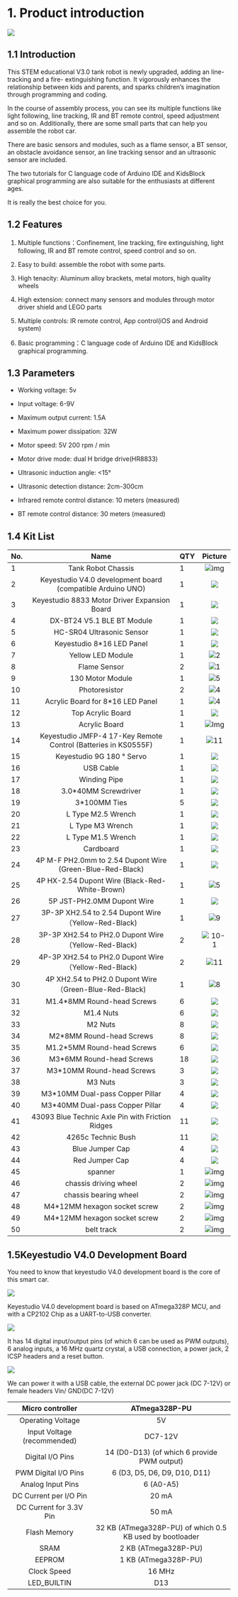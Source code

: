 # 1. Product introduction  

![](media/0eed85e053eec9481023a1aaa999190e.png)


## 1.1 Introduction

This STEM educational V3.0 tank robot is newly upgraded, adding an line-tracking and a fire- extinguishing function. It vigorously enhances the relationship between kids and parents, and sparks children’s imagination through programming and coding.

In the course of assembly process, you can see its multiple functions like light following, line tracking, IR and BT remote control, speed adjustment and so on. Additionally, there are some small parts that can help you assemble the robot car. 

There are basic sensors and modules, such as a flame sensor, a BT sensor, an obstacle avoidance sensor, an line tracking sensor and an ultrasonic sensor are included.

The two tutorials for C language code of Arduino IDE and KidsBlock graphical programming are also suitable for the enthusiasts at different ages.

It is really the best choice for you.

## 1.2 Features

1. Multiple functions：Confinement, line tracking, fire extinguishing, light following, IR and BT remote control, speed control and so on.

2. Easy to build: assemble the robot with some parts.

3. High tenacity: Aluminum alloy brackets, metal motors, high quality wheels

4. High extension: connect many sensors and modules through motor driver shield and LEGO parts

5. Multiple controls: IR remote control, App control(iOS and Android system)

6. Basic programming：C language code of Arduino IDE and KidsBlock graphical programming.

## 1.3 Parameters

- Working voltage: 5v

- Input voltage: 6-9V

- Maximum output current: 1.5A

- Maximum power dissipation: 32W

- Motor speed: 5V 200 rpm / min

- Motor drive mode: dual H bridge drive(HR8833)

- Ultrasonic induction angle: \<15°

- Ultrasonic detection distance: 2cm-300cm

- Infrared remote control distance: 10 meters (measured)

- BT remote control distance: 30 meters (measured)

## 1.4 Kit List

| No.  |                             Name                             | QTY  |                       Picture                       |
| ---- | :----------------------------------------------------------: | ---- | :-------------------------------------------------: |
| 1    |                      Tank Robot Chassis                      | 1    |               ![img](media/wps8.jpg)                |
| 2    |  Keyestudio V4.0 development board (compatible Arduino UNO)  | 1    |   ![](media/8ecfc7e4f74bd2001452e33f74eace2e.png)   |
| 3    |         Keyestudio 8833 Motor Driver Expansion Board         | 1    |  ![ ](media/a68b920cd30c3b17941fa8b28b643c8f.png)   |
| 4    |                  DX-BT24 V5.1 BLE BT Module                  | 1    |  ![ ](media/5932436a0916951504a9debb97a905c3.jpeg)  |
| 5    |                  HC-SR04 Ultrasonic Sensor                   | 1    |   ![](media/b0906d68835b2659491e53a85567569b.png)   |
| 6    |                  Keyestudio 8\*16 LED Panel                  | 1    |   ![](media/2d831a9e71d1777b7b12132267d22947.png)   |
| 7    |                      Yellow LED Module                       | 1    |  ![2](media/0b130b1b8eb4e626a9cad08906af2ef5.png)   |
| 8    |                         Flame Sensor                         | 2    |  ![1](media/ecf808f114234039582880ab4682c4e6.png)   |
| 9    |                       130 Motor Module                       | 1    |  ![5](media/465d2f91471dcdab8de9b07e44d37cf4.png)   |
| 10   |                        Photoresistor                         | 2    |  ![4](media/9b0193c19a5a7392052adffdfc4e10c2.png)   |
| 11   |              Acrylic Board for 8\*16 LED Panel               | 1    |  ![4](media/2d8e4747f80f8134999a16c9aa0dabb7.png)   |
| 12   |                      Top Acrylic Board                       | 1    |  ![](media/704f390bd65080844e77b498d37784f7.jpeg)   |
| 13   |                        Acrylic Board                         | 1    |       ![Img](./media/img-20240115093710.png)        |
| 14   | Keyestudio JMFP-4 17-Key Remote Control (Batteries in KS0555F) | 1    |  ![11](media/4bcc6cd652f8101c6a4680b40e40e593.png)  |
| 15   |                  Keyestudio 9G 180 ° Servo                   | 1    |   ![](media/e686213ffb2aa53d9960f9f6d1b600cd.png)   |
| 16   |                          USB Cable                           | 1    |   ![](media/4f8d5af6dee9016b45d975adb2391d37.png)   |
| 17   |                         Winding Pipe                         | 1    |   ![](media/95a430f19b519f4c80f1aee9bdea1605.png)   |
| 18   |                    3.0\*40MM Screwdriver                     | 1    |   ![](media/f353b46e6c2c0597c3268d5aa137fd99.png)   |
| 19   |                        3\*100MM Ties                         | 5    |   ![](media/247e99cde38f40eb256ed698ec47bb1d.png)   |
| 20   |                      L Type M2.5 Wrench                      | 1    |   ![](media/ad46a09c801f0ce10448cf7f7c3ef279.png)   |
| 21   |                       L Type M3 Wrench                       | 1    |   ![](media/ad46a09c801f0ce10448cf7f7c3ef279.png)   |
| 22   |                      L Type M1.5 Wrench                      | 1    |   ![](media/ad46a09c801f0ce10448cf7f7c3ef279.png)   |
| 23   |                          Cardboard                           | 1    |   ![](media/8c9753cc11848ca134532d52e9ca2277.png)   |
| 24   |  4P M-F PH2.0mm to 2.54 Dupont Wire (Green-Blue-Red-Black)   | 1    |   ![](media/9065eb862cc4bcbde2f324702ec8a954.png)   |
| 25   |        4P HX-2.54 Dupont Wire (Black-Red-White-Brown)        | 1    |  ![5](media/f89d96fdf835c372754aadc7c22ca907.png)   |
| 26   |                  5P JST-PH2.0MM Dupont Wire                  | 1    |   ![](media/d815578410bf7d4d943c921e79fdc8a5.png)   |
| 27   |     3P-3P XH2.54 to 2.54 Dupont Wire（Yellow-Red-Black)      | 1    |  ![9](media/6a1c8e7c27ca08c62ac0c30a0dbd4578.png)   |
| 28   |     3P-3P XH2.54 to PH2.0 Dupont Wire（Yellow-Red-Black)     | 2    | ![10-1](media/054fc8fbedd22e8e9c6074207bc94524.png) |
| 29   |     4P-3P XH2.54 to PH2.0 Dupont Wire（Yellow-Red-Black)     | 2    |  ![11](media/7856a38f34cdeb19966cd0fb99b55f85.png)  |
| 30   |    4P XH2.54 to PH2.0 Dupont Wire（Green-Blue-Red-Black)     | 1    |  ![8](media/900ce366290c7cb8537c498a3b1b6b08.png)   |
| 31   |                 M1.4\*8MM Round-head Screws                  | 6    |   ![](media/f304cb590f040f13b4bd93bfc636ddba.png)   |
| 32   |                          M1.4 Nuts                           | 6    |   ![](media/fb3d2a6b5e5de551ae702b94a468ab49.png)   |
| 33   |                           M2 Nuts                            | 8    |   ![](media/fb3d2a6b5e5de551ae702b94a468ab49.png)   |
| 34   |                  M2\*8MM Round-head Screws                   | 8    |   ![](media/f304cb590f040f13b4bd93bfc636ddba.png)   |
| 35   |                 M1.2\*5MM Round-head Screws                  | 6    |   ![](media/1ae2d251fa671bdbedd375c37ed394aa.png)   |
| 36   |                  M3\*6MM Round-head Screws                   | 18   |   ![](media/f304cb590f040f13b4bd93bfc636ddba.png)   |
| 37   |                  M3\*10MM Round-head Screws                  | 3    |   ![](media/f304cb590f040f13b4bd93bfc636ddba.png)   |
| 38   |                           M3 Nuts                            | 3    |   ![](media/fb3d2a6b5e5de551ae702b94a468ab49.png)   |
| 39   |               M3\*10MM Dual-pass Copper Pillar               | 4    |   ![](media/0e0fd3c7109c9fdaae633447ace2452f.png)   |
| 40   |               M3\*40MM Dual-pass Copper Pillar               | 4    |  ![](media/b3ae0192675aff64278e0295cb6a7d07.jpeg)   |
| 41   |       43093 Blue Technic Axle Pin with Friction Ridges       | 11   |   ![](media/be8bf7c301b2cc756ed4b6bc0d0fce59.png)   |
| 42   |                      4265c Technic Bush                      | 11   |   ![](media/64e5f57bd9efb46d1ea5c663e195bbbd.png)   |
| 43   |                       Blue Jumper Cap                        | 4    |   ![](media/2e07431f04b6c1e9543918f86ee695a4.png)   |
| 44   |                        Red Jumper Cap                        | 4    |   ![](media/a0aca71a25a9c5152b99c0911e6f5221.png)   |
| 45   |                           spanner                            | 1    |               ![img](media/wps2.jpg)                |
| 46   |                    chassis driving wheel                     | 2    |               ![img](media/wps3.png)                |
| 47   |                    chassis bearing wheel                     | 2    |               ![img](media/wps4.png)                |
| 48   |                 M4*12MM hexagon socket screw                 | 2    |               ![img](media/wps5.jpg)                |
| 49   |                 M4*12MM hexagon socket screw                 | 2    |               ![img](media/wps6.jpg)                |
| 50   |                          belt track                          | 2    |               ![img](media/wps7.jpg)                |

## 1.5Keyestudio V4.0 Development Board

You need to know that keyestudio V4.0 development board is the core of this smart car.

![](./media/image-20250709102941963.png)

Keyestudio V4.0 development board is based on ATmega328P MCU, and with a CP2102 Chip as a UART-to-USB converter.

![](./media/image-20250709103216112.png)

It has 14 digital input/output pins (of which 6 can be used as PWM outputs), 6 analog inputs, a 16 MHz quartz crystal, a USB connection, a power jack, 2 ICSP headers and a reset button.

![](./media/image-20250709103241560.png)

We can power it with a USB cable, the external DC power jack (DC 7-12V) or female headers Vin/ GND(DC 7-12V)

|      Micro controller       |                      ATmega328P-PU                       |
| :-------------------------: | :------------------------------------------------------: |
|      Operating Voltage      |                            5V                            |
| Input Voltage (recommended) |                         DC7-12V                          |
|      Digital I/O Pins       |       14 (D0-D13)  (of which 6 provide PWM output)       |
|    PWM Digital I/O Pins     |               6 (D3, D5, D6, D9, D10, D11)               |
|      Analog Input Pins      |                        6 (A0-A5)                         |
|   DC Current per I/O Pin    |                          20 mA                           |
|   DC Current for 3.3V Pin   |                          50 mA                           |
|        Flash Memory         | 32 KB (ATmega328P-PU) of which 0.5 KB used by bootloader |
|            SRAM             |                   2 KB (ATmega328P-PU)                   |
|           EEPROM            |                   1 KB (ATmega328P-PU)                   |
|         Clock Speed         |                          16 MHz                          |
|         LED_BUILTIN         |                           D13                            |
